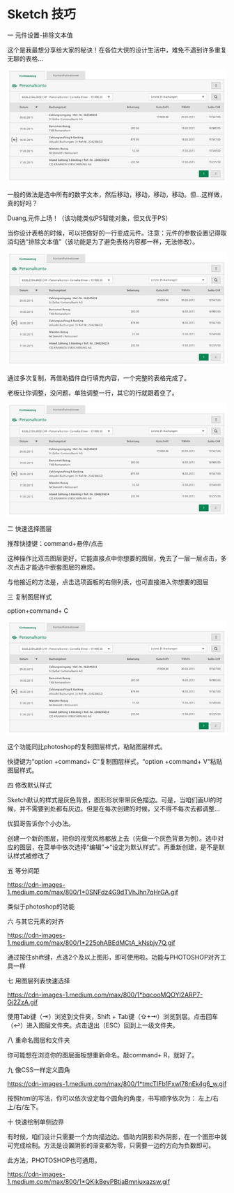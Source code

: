Sketch 技巧
===

一   元件设置-排除文本值

这个是我最想分享给大家的秘诀！在各位大侠的设计生活中，难免不遇到许多重复无聊的表格…

![img](img/04.01.jpg)

一般的做法是选中所有的数字文本，然后移动，移动，移动，移动。但…这样做，真的好吗？


Duang,元件上场！（该功能类似PS智能对象，但又优于PS）

当你设计表格的时候，可以把做好的一行变成元件。注意：元件的参数设置记得取消勾选“排除文本值”（该功能是为了避免表格内容都一样，无法修改）。

![img](img/04.01.jpg)

通过多次复制，再借助插件自行填充内容，一个完整的表格完成了。


老板让你调整，没问题，单独调整一行，其它的行就跟着变了。

![img](img/04.01.jpg)

二   快速选择图层

推荐快捷键：command+悬停/点击

这种操作比双击图层更好，它能直接点中你想要的图层，免去了一层一层点击，多次点击才能选中嵌套图层的麻烦。



与他接近的方法是，点击选项面板的右侧列表，也可直接进入你想要的图层

三   复制图层样式

option+command+ C

![img](img/04.01.jpg)

这个功能同比photoshop的复制图层样式，粘贴图层样式。

快捷键为“option +command+ C“复制图层样式，“option +command+ V“粘贴图层样式。



四   修改默认样式

Sketch默认的样式是灰色背景，图形形状带带灰色描边。可是，当咱们画UI的时候，并不需要到处都有灰边。但是在每次创建的时候，又不得不每次去都调整…

优狐哥告诉你个小办法。

创建一个新的图层，把你的视觉风格都放上去（先做一个灰色背景为例）。选中对应的图层，在菜单中依次选择“编辑”→“设定为默认样式”。再重新创建，是不是默认样式被修改了

五   等分间距

https://cdn-images-1.medium.com/max/800/1*0SNFdz4G9dTVhJhn7qHrGA.gif

类似于photoshop的功能



六   与其它元素的对齐

https://cdn-images-1.medium.com/max/800/1*225ohABEdMCtA_kNsbjv7Q.gif

通过按住shift键，点选2个及以上图形，即可使用啦。功能与PHOTOSHOP对齐工具一样



七   用图层列表快速选择

https://cdn-images-1.medium.com/max/800/1*bqcooMQOYl2ARP7-Gj2ZzA.gif

使用Tab键（⇥）浏览到文件夹，Shift + Tab键（⇧+⇥）浏览到层。点击回车（↩）进入图层文件夹。点击退出（ESC）回到上一级文件夹。



八   重命名图层和文件夹

你可能想在浏览你的图层面板想重新命名。敲command+ R，就好了。



九   像CSS一样定义圆角

https://cdn-images-1.medium.com/max/800/1*tmcTIFb1Fxwl78nEk4g6_w.gif

按照html的写法，你可以依次设定每个圆角的角度，书写顺序依次为：
左上/右上/右/左下。



十   快速绘制单侧边界

有时候，咱们设计只需要一个方向描边边。借助内阴影和外阴影，在一个图形中就可完成绘制。方法是设置阴影的渐变都为零，只需要一边的方向为负数即可。

此方法，PHOTOSHOP也可通用。

https://cdn-images-1.medium.com/max/800/1*QKikBeyPBtjaBmniuxazsw.gif
